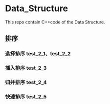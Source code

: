 # Data_Structure
This repo contain C++code of  the Data Structure.
## 排序
### 选择排序 test_2_1、test_2_2
### 插入排序 test_2_3
### 归并排序 test_2_4
### 快速排序 test_2_5
